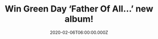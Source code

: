 ---
campaign-uuid: "c-da7f7b8e-dce0-4c33-8987-26a9eb234663"
type: "Competition"
category: "Music"
date: "2020-02-06T06:00:00.000Z"
end-date: "2020-04-06T23:59:00.000Z"
disable-form: false
is_promoted: true
has_entry_page: true
title: "Win Green Day ‘Father Of All…’ new album!"
competition-description: "<p>We are giving away the thirteenth brand new album from\
  \ the Five-time Grammy Award-winning & Rock and Roll Hall of Fame inductees Green\
  \ Day: ‘Father Of All…’. An amazing record you won’t want to miss featuring the\
  \ singles 'Father of All...', 'Fire, Ready, Aim' and 'Oh Yeah!’.</p>\n<p>Do you\
  \ want it? Click below for a chance to win it.</p>\n"
hero-header: "Win Green Day ‘Father Of All…’ new album!"
terms-confirmation: "N/A"
banner-img: "https://assets.expresslyapp.com/asset-2a0fae17-ba0f-4b4b-ba91-bdd13e330b3b.jpg"
logo-left-href: "aaa.nme.com"
logo-left-image: "https://assets.expresslyapp.com/asset-48d1f902-d0bb-416a-907f-4b5b2a333004.jpg"
logo-left-title: "NME AAA"
bg-image-hero: "https://assets.expresslyapp.com/asset-42a4eb95-1b8c-49a4-9aa9-2f053410e3ee.gif"
bg-image-first: "https://assets.expresslyapp.com/asset-6b3279f8-dc11-40aa-ade8-f4256ac92235.jpg"
section1-content: "<p>Green Day is back and better than ever. Here they come with\
  \ their thirteenth brand new album: ‘Father Of All…’ and we have great news to their\
  \ fans. We have managed to get our hands on one copy of their album and we want\
  \ to give it away to you.</p>\n<p>Enter the form below for a chance to enjoy all\
  \ of their new tunes such as 'Father of All...', 'Fire, Ready, Aim' and 'Oh Yeah!’\
  .</p>\n<p>Good luck!</p>\n"
entry-title: "Win Green Day ‘Father Of All…’ new album!"
entry-content: "<p>Enter the draw to win Green Day ‘Father Of All…’ new album by completing\
  \ the form below before 23:59 on the 6th of April 2020.</p>\n"
has-winner: false
prize-description: "Green Day ‘Father Of All…’ new album!"
special-conditions: "Multiple entries are allowed up to one every day.\r\n\r\nThis\
  \ competition is also available on: https://club.expressly.io/competitions/green-day-new-album-giveaway"
country-restrictions:
- "GB"
---